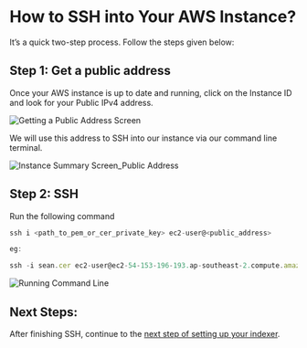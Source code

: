 # How to SSH into Your AWS Instance?

It’s a quick two-step process. Follow the steps given below:

## Step 1: Get a public address

Once your AWS instance is up to date and running, click on the Instance ID and look for your Public IPv4 address.

![Getting a Public Address Screen](/assets/img/public_address_running_ssh.png)

We will use this address to SSH into our instance via our command line terminal.

![Instance Summary Screen_Public Address](/assets/img/instance_summary_pubad_ssh.png)

## Step 2: SSH

Run the following command

```jsx
ssh i <path_to_pem_or_cer_private_key> ec2-user@<public_address>

eg:

ssh -i sean.cer ec2-user@ec2-54-153-196-193.ap-southeast-2.compute.amazonaws.com
```

![Running Command Line](/assets/img/command_line_ssh.png)

## **Next Steps:**

After finishing SSH, continue to the [next step of setting up your indexer](../indexers/install-indexer-aws.md#_1-10-ssh-to-your-ec2-instance).
